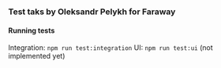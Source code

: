 ### Test taks by Oleksandr Pelykh for Faraway

#### Running tests
Integration: `npm run test:integration`
UI: `npm run test:ui` (not implemented yet)

